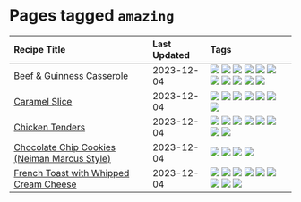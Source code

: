 # Pages tagged `amazing`

|Recipe Title|Last Updated|Tags
|:---|:---|:---|
|[Beef & Guinness Casserole](../recipes/beefandguinnesscasserole.md)|2023-12-04|[![](https://img.shields.io/badge/tag-amazing-32613c)](../tags/amazing.md) [![](https://img.shields.io/badge/tag-baked-659a8f)](../tags/baked.md) [![](https://img.shields.io/badge/tag-beef-13fda6)](../tags/beef.md) [![](https://img.shields.io/badge/tag-casserole-5d33f3)](../tags/casserole.md) [![](https://img.shields.io/badge/tag-guinness-cb29b)](../tags/guinness.md) [![](https://img.shields.io/badge/tag-irish-8ce73b)](../tags/irish.md) [![](https://img.shields.io/badge/tag-large_quantity-8344b1)](../tags/large_quantity.md) [![](https://img.shields.io/badge/tag-long_cook_time-3a4f8e)](../tags/long_cook_time.md) [![](https://img.shields.io/badge/tag-long_prep_time-91514)](../tags/long_prep_time.md) [![](https://img.shields.io/badge/tag-messy-6984a1)](../tags/messy.md) [![](https://img.shields.io/badge/tag-tricky-bb15fd)](../tags/tricky.md)|
|[Caramel Slice](../recipes/caramelslice.md)|2023-12-04|[![](https://img.shields.io/badge/tag-amazing-32613c)](../tags/amazing.md) [![](https://img.shields.io/badge/tag-baked-659a8f)](../tags/baked.md) [![](https://img.shields.io/badge/tag-chocolate-f47a18)](../tags/chocolate.md) [![](https://img.shields.io/badge/tag-dairy-8a534c)](../tags/dairy.md) [![](https://img.shields.io/badge/tag-dessert-4e6ea)](../tags/dessert.md) [![](https://img.shields.io/badge/tag-long_prep_time-91514)](../tags/long_prep_time.md) [![](https://img.shields.io/badge/tag-vegetarian-f6b493)](../tags/vegetarian.md)|
|[Chicken Tenders](../recipes/chickentenders.md)|2023-12-04|[![](https://img.shields.io/badge/tag-airfryer-eadebe)](../tags/airfryer.md) [![](https://img.shields.io/badge/tag-amazing-32613c)](../tags/amazing.md) [![](https://img.shields.io/badge/tag-battered-c02c21)](../tags/battered.md) [![](https://img.shields.io/badge/tag-chicken-517a72)](../tags/chicken.md) [![](https://img.shields.io/badge/tag-crumbed-1fc54)](../tags/crumbed.md) [![](https://img.shields.io/badge/tag-messy-6984a1)](../tags/messy.md) [![](https://img.shields.io/badge/tag-mine-4d8aaa)](../tags/mine.md) [![](https://img.shields.io/badge/tag-sides-d5a11)](../tags/sides.md)|
|[Chocolate Chip Cookies (Neiman Marcus Style)](../recipes/chocolatechipcookiesneimanmarcus.md)|2023-12-04|[![](https://img.shields.io/badge/tag-amazing-32613c)](../tags/amazing.md) [![](https://img.shields.io/badge/tag-baked-659a8f)](../tags/baked.md) [![](https://img.shields.io/badge/tag-chocolate-f47a18)](../tags/chocolate.md) [![](https://img.shields.io/badge/tag-dessert-4e6ea)](../tags/dessert.md)|
|[French Toast with Whipped Cream Cheese](../recipes/frenchtoastwhippedcreamcheese.md)|2023-12-04|[![](https://img.shields.io/badge/tag-amazing-32613c)](../tags/amazing.md) [![](https://img.shields.io/badge/tag-breakfast-b7439e)](../tags/breakfast.md) [![](https://img.shields.io/badge/tag-dairy-8a534c)](../tags/dairy.md) [![](https://img.shields.io/badge/tag-dessert-4e6ea)](../tags/dessert.md) [![](https://img.shields.io/badge/tag-fried-062ab)](../tags/fried.md) [![](https://img.shields.io/badge/tag-large_quantity-8344b1)](../tags/large_quantity.md) [![](https://img.shields.io/badge/tag-messy-6984a1)](../tags/messy.md) [![](https://img.shields.io/badge/tag-mine-4d8aaa)](../tags/mine.md) [![](https://img.shields.io/badge/tag-vegetarian-f6b493)](../tags/vegetarian.md)|